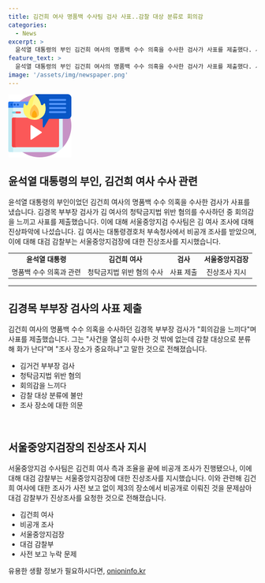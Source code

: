 ```yaml
---
title: 김건희 여사 명품백 수사팀 검사 사표..감찰 대상 분류로 회의감
categories:
  - News
excerpt: >
  윤석열 대통령의 부인 김건희 여사의 명품백 수수 의혹을 수사한 검사가 사표를 제출했다. 서울중앙지검 형사1부에 파견된 김경목 부부장 검사는 회의감을 느끼며 사표를 제출했다. 김 여사 조사는 비공개로 이뤄졌고, 이에 대해 대검 감찰부가 진상조사를 요청했다. 
feature_text: >
  윤석열 대통령의 부인 김건희 여사의 명품백 수수 의혹을 수사한 검사가 사표를 제출했다. 서울중앙지검 형사1부에 파견된 김경목 부부장 검사는 회의감을 느끼며 사표를 제출했다. 김 여사 조사는 비공개로 이뤄졌고, 이에 대해 대검 감찰부가 진상조사를 요청했다. 
image: '/assets/img/newspaper.png'
---
```


<p><img src="/assets/img/news.png" alt="rentncar 속보" /></p>

<h2 data-ke-size="size26">윤석열 대통령의 부인, 김건희 여사 수사 관련</h2>

<p data-ke-size="size16">윤석열 대통령의 부인이었던 김건희 여사의 명품백 수수 의혹을 수사한 검사가 사표를 냈습니다. 김경목 부부장 검사가 김 여사의 청탁금지법 위반 혐의를 수사하던 중 회의감을 느끼고 사표를 제출했습니다. 이에 대해 서울중앙지검 수사팀은 김 여사 조사에 대해 진상파악에 나섰습니다. 김 여사는 대통령경호처 부속청사에서 비공개 조사를 받았으며, 이에 대해 대검 감찰부는 서울중앙지검장에 대한 진상조사를 지시했습니다.</p>

<table>
    <tbody>
        <tr>
            <td style="text-align: center; height: 17px;"><strong>윤석열 대통령</strong></td>
            <td style="text-align: center; height: 17px;"><strong>김건희 여사</strong></td>
            <td style="text-align: center; height: 17px;"><strong>검사</strong></td>
            <td style="text-align: center; height: 17px;"><strong>서울중앙지검장</strong></td>
        </tr>
        <tr>
            <td style="text-align: center; height: 17px;">명품백 수수 의혹과 관련</td>
            <td style="text-align: center; height: 17px;">청탁금지법 위반 혐의 수사</td>
            <td style="text-align: center; height: 17px;">사표 제출</td>
            <td style="text-align: center; height: 17px;">진상조사 지시</td>
        </tr>
    </tbody>
</table>

<hr>

<h2 data-ke-size="size26">김경목 부부장 검사의 사표 제출</h2>

<p data-ke-size="size16">김건희 여사의 명품백 수수 의혹을 수사하던 김경목 부부장 검사가 "회의감을 느끼다"며 사표를 제출했습니다. 그는 "사건을 열심히 수사한 것 밖에 없는데 감찰 대상으로 분류해 화가 난다"며 "조사 장소가 중요하냐"고 말한 것으로 전해졌습니다.</p>

<ul>
    <li>김거건 부부장 검사</li>
    <li>청탁금지법 위반 혐의</li>
    <li>회의감을 느끼다</li>
    <li>감찰 대상 분류에 불만</li>
    <li>조사 장소에 대한 의문</li>
</ul>

<p data-ke-size="size16">&nbsp;</p>

<h2 data-ke-size="size26">서울중앙지검장의 진상조사 지시</h2>

<p data-ke-size="size16">서울중앙지검 수사팀은 김건희 여사 측과 조율을 끝에 비공개 조사가 진행됐으나, 이에 대해 대검 감찰부는 서울중앙지검장에 대한 진상조사를 지시했습니다. 이와 관련해 김건희 여사에 대한 조사가 사전 보고 없이 제3의 장소에서 비공개로 이뤄진 것을 문제삼아 대검 감찰부가 진상조사를 요청한 것으로 전해졌습니다.</p>

<ul>
    <li>김건희 여사</li>
    <li>비공개 조사</li>
    <li>서울중앙지검장</li>
    <li>대검 감찰부</li>
    <li>사전 보고 누락 문제</li>
</ul>
유용한 생활 정보가 필요하시다면, <a href="https://onioninfo.kr" rel="dofollow">onioninfo.kr</a>



